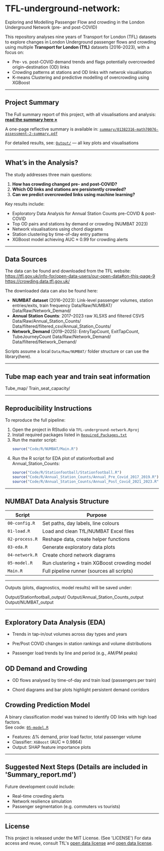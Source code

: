 # TFL-underground-network: 

Exploring and Modelling Passenger Flow and crowding in the London Underground Network (pre- and post-COVID)

This repository analyses nine years of Transport for London (TFL) datasets to explore changes in London Underground passenger flows and crowding using multiple **Transport for London (TfL)** datasets (2016–2023), with a focus on:
- Pre- vs. post-COVID demand trends and flags potentially overcrowded origin–destination (OD) links
- Crowding patterns at stations and OD links with netwrok visualisation
- K-means Clustering and predictive modelling of overcrowding using XGBoost


---


## Project Summary

The Full summary report of this project, with all visualisations and analysis:
**[read the summary here »](Summary_report.md)**

A one-page reflective summary is available in:
[`summary/01382316-math70076-assessment-2-summary.pdf`](summary/01382316-math70076-assessment-2-summary.pdf)

For detailed results, see:
[`Output/`](Output/) — all key plots and visualisations

---


## What’s in the Analysis?

The study addresses three main questions:
1. **How has crowding changed pre- and post-COVID?**  
2. **Which OD links and stations are persistently crowded?**  
3. **Can we predict overcrowded links using machine learning?**

Key results include:
- Exploratory Data Analysis for Annual Station Counts pre-COVID & post-COVID
- Top OD pairs and stations by demand or crowding (NUMBAT 2023)
- Network visualisations using chord diagrams
- Station clustering by time-of-day entry patterns
- XGBoost model achieving AUC ≈ 0.99 for crowding alerts


---

## Data Sources

The data can be found and downloaded from the TFL website:
https://tfl.gov.uk/info-for/open-data-users/our-open-data#on-this-page-9
https://crowding.data.tfl.gov.uk/

The downloaded data can also be found here:
- **NUMBAT dataset** (2016–2023): Link-level passenger volumes, station entries/exits, train frequency
    Data/Raw/NUMBAT/
    Data/Raw/Network_Demand/
- **Annual Station Counts**: 2017–2023 raw XLSXS and filtered CSVS
    Data/Raw/Annual_Station_Counts/
    Data/filtered/filtered_csv/Annual_Station_Counts/
- **Network_Demand** (2019–2025): EntryTapCount, ExitTapCount, TubeJourneyCount
    Data/Raw/Network_Demand/
    Data/filtered/Network_Demand/

Scripts assume a local `Data/Raw/NUMBAT/` folder structure or can use the library(here).

---

## Tube map each year and train seat information

Tube_map/
Train_seat_capacity/

---


## Reproducibility Instructions

To reproduce the full pipeline:

1. Open the project in RStudio via `TFL-underground-network.Rproj`
2. Install required packages listed in [`Required_Packages.txt`](Required_Packages.txt)
3. Run the master script:  
   ```r
   source("Code/R/NUMBAT/Main.R")
4. Run the R script for EDA plot of stationfootball and Annual_Station_Counts:
   ```r
   source("Code/R/Stationfootball/Stationfootball.R")
   source("Code/R/Annual_Station_Counts/Annual_Pre_Covid_2017_2019.R")
   source("Code/R/Annual_Station_Counts/Annual_Post_Covid_2021_2023.R")

---


## NUMBAT Data Analysis Structure

| Script              | Purpose                                                                 |
|---------------------|-------------------------------------------------------------------------|
| `00-config.R`       | Set paths, day labels, line colours                                     |
| `01-load.R`         | Load and clean TfL/NUMBAT Excel files                                   |
| `02-process.R`      | Reshape data, create helper functions                                   |
| `03-eda.R`          | Generate exploratory data plots                                         |
| `04-network.R`      | Create chord network diagrams                                           |
| `05-model.R`        | Run clustering + train XGBoost crowding model                           |
| `Main.R`            | Full pipeline runner (sources all scripts)                             |


---

Outputs (plots, diagnostics, model results) will be saved under:

Output/Stationfootball_output/
Output/Annual_Station_Counts_output
Output/NUMBAT_output


---

##  Exploratory Data Analysis (EDA)

- Trends in tap-in/out volumes across day types and years

- Pre/Post COVID changes in station rankings and volume distributions

- Passenger load trends by line and period (e.g., AM/PM peaks)

##  OD Demand and Crowding

- OD flows analysed by time-of-day and train load (passengers per train)

- Chord diagrams and bar plots highlight persistent demand corridors

## Crowding Prediction Model

A binary classification model was trained to identify OD links with high load factors.  
See code: [`05-model.R`](05-model.R)

  - Features: Δ% demand, prior load factor, total passenger volume
  - Classifier: `XGBoost` (AUC ≈ 0.9864)
  - Output: SHAP feature importance plots


---

## Suggested Next Steps (Details are included in 'Summary_report.md')

Future development could include:
- Real-time crowding alerts  
- Network resilience simulation  
- Passenger segmentation (e.g. commuters vs tourists)

---

## License

This project is released under the MIT License. (See 'LICENSE')
For data access and reuse, consult TfL's [open data license](https://tfl.gov.uk/info-for/open-data-users/) and [open data license](https://crowding.data.tfl.gov.uk/).


